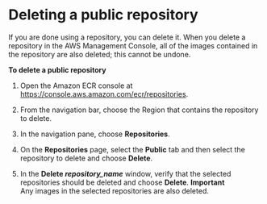 # Deleting a public repository<a name="public-repository-delete"></a>

If you are done using a repository, you can delete it\. When you delete a repository in the AWS Management Console, all of the images contained in the repository are also deleted; this cannot be undone\.

**To delete a public repository**

1. Open the Amazon ECR console at [https://console\.aws\.amazon\.com/ecr/repositories](https://console.aws.amazon.com/ecr/repositories)\.

1. From the navigation bar, choose the Region that contains the repository to delete\.

1. In the navigation pane, choose **Repositories**\.

1. On the **Repositories** page, select the **Public** tab and then select the repository to delete and choose **Delete**\.

1. In the **Delete *repository\_name*** window, verify that the selected repositories should be deleted and choose **Delete**\.
**Important**  
Any images in the selected repositories are also deleted\.